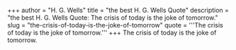 +++
author = "H. G. Wells"
title = "the best H. G. Wells Quote"
description = "the best H. G. Wells Quote: The crisis of today is the joke of tomorrow."
slug = "the-crisis-of-today-is-the-joke-of-tomorrow"
quote = '''The crisis of today is the joke of tomorrow.'''
+++
The crisis of today is the joke of tomorrow.
